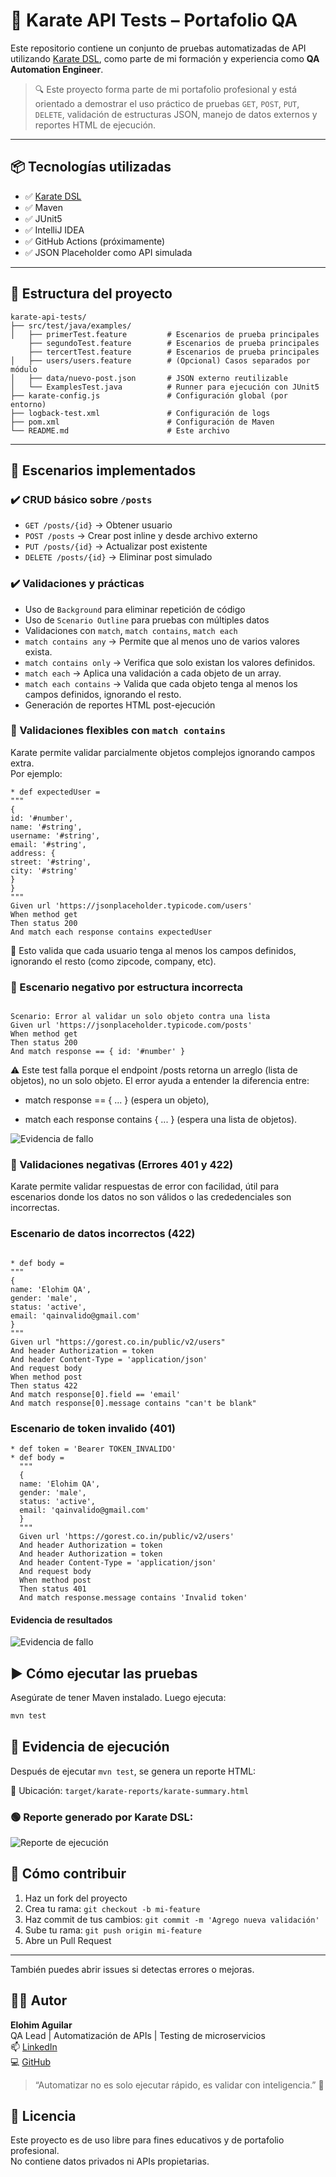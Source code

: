 # 🧪 Karate API Tests – Portafolio QA

Este repositorio contiene un conjunto de pruebas automatizadas de API utilizando [Karate DSL](https://github.com/karatelabs/karate), como parte de mi formación y experiencia como **QA Automation Engineer**.

> 🔍 Este proyecto forma parte de mi portafolio profesional y está orientado a demostrar el uso práctico de pruebas `GET`, `POST`, `PUT`, `DELETE`, validación de estructuras JSON, manejo de datos externos y reportes HTML de ejecución.

---

## 📦 Tecnologías utilizadas

- ✅ [Karate DSL](https://github.com/karatelabs/karate)
- ✅ Maven
- ✅ JUnit5
- ✅ IntelliJ IDEA
- ✅ GitHub Actions (próximamente)
- ✅ JSON Placeholder como API simulada

---

## 📁 Estructura del proyecto
```text
karate-api-tests/
├── src/test/java/examples/
│   ├── primerTest.feature         # Escenarios de prueba principales
    ├── segundoTest.feature        # Escenarios de prueba principales
    ├── tercertTest.feature        # Escenarios de prueba principales
│   ├── users/users.feature        # (Opcional) Casos separados por módulo
│   ├── data/nuevo-post.json       # JSON externo reutilizable
│   └── ExamplesTest.java          # Runner para ejecución con JUnit5
├── karate-config.js               # Configuración global (por entorno)
├── logback-test.xml               # Configuración de logs
├── pom.xml                        # Configuración de Maven
└── README.md                      # Este archivo
```


---

## 🧪 Escenarios implementados

### ✔️ CRUD básico sobre `/posts`
- `GET /posts/{id}` → Obtener usuario
- `POST /posts` → Crear post inline y desde archivo externo
- `PUT /posts/{id}` → Actualizar post existente
- `DELETE /posts/{id}` → Eliminar post simulado

### ✔️ Validaciones y prácticas
- Uso de `Background` para eliminar repetición de código
- Uso de `Scenario Outline` para pruebas con múltiples datos
- Validaciones con `match`, `match contains`, `match each`
- `match contains any` → Permite que al menos uno de varios valores exista.
- `match contains only` → Verifica que solo existan los valores definidos.
- `match each` → Aplica una validación a cada objeto de un array.
- `match each contains` → Valida que cada objeto tenga al menos los campos definidos, ignorando el resto.
- Generación de reportes HTML post-ejecución


### 🧪 Validaciones flexibles con `match contains`
Karate permite validar parcialmente objetos complejos ignorando campos extra.  
Por ejemplo:

```karate
* def expectedUser =
"""
{
id: '#number',
name: '#string',
username: '#string',
email: '#string',
address: {
street: '#string',
city: '#string'
}
}
"""
Given url 'https://jsonplaceholder.typicode.com/users'
When method get
Then status 200
And match each response contains expectedUser
```
📌 Esto valida que cada usuario tenga al menos los campos definidos, ignorando el resto (como zipcode, company, etc).

### 🚫 Escenario negativo por estructura incorrecta
```karate

Scenario: Error al validar un solo objeto contra una lista
Given url 'https://jsonplaceholder.typicode.com/posts'
When method get
Then status 200
And match response == { id: '#number' }
```
⚠️ Este test falla porque el endpoint /posts retorna un arreglo (lista de objetos), no un solo objeto.
El error ayuda a entender la diferencia entre:

- match response == { ... } (espera un objeto),

- match each response contains { ... } (espera una lista de objetos).

![Evidencia de fallo](./screenshots/errorObjetoVsLista.png)

### 🚫 Validaciones negativas (Errores 401 y 422)
Karate permite validar respuestas de error con facilidad, útil para escenarios donde los datos no son válidos o las crededenciales son incorrectas.

### Escenario de datos incorrectos (422)
```karate

* def body =
"""
{
name: 'Elohim QA',
gender: 'male',
status: 'active',
email: 'qainvalido@gmail.com'
}
"""
Given url "https://gorest.co.in/public/v2/users"
And header Authorization = token
And header Content-Type = 'application/json'
And request body
When method post
Then status 422
And match response[0].field == 'email'
And match response[0].message contains "can't be blank"
```
### Escenario de token invalido (401)
```karate
* def token = 'Bearer TOKEN_INVALIDO'
* def body =
  """
  {
  name: 'Elohim QA',
  gender: 'male',
  status: 'active',
  email: 'qainvalido@gmail.com'
  }
  """
  Given url 'https://gorest.co.in/public/v2/users'
  And header Authorization = token
  And header Authorization = token
  And header Content-Type = 'application/json'
  And request body
  When method post
  Then status 401
  And match response.message contains 'Invalid token'
```
#### Evidencia de resultados
![Evidencia de fallo](./screenshots/tokenInvalido.png)

## ▶️ Cómo ejecutar las pruebas

Asegúrate de tener Maven instalado. Luego ejecuta:

```bash
mvn test
```

## 📸 Evidencia de ejecución

Después de ejecutar `mvn test`, se genera un reporte HTML:

📍 Ubicación: `target/karate-reports/karate-summary.html`

### 🟢 Reporte generado por Karate DSL:

![Reporte de ejecución](./screenshots/reporteEjecucion.png)

## 🤝 Cómo contribuir

1. Haz un fork del proyecto
2. Crea tu rama: `git checkout -b mi-feature`
3. Haz commit de tus cambios: `git commit -m 'Agrego nueva validación'`
4. Sube tu rama: `git push origin mi-feature`
5. Abre un Pull Request
---
También puedes abrir issues si detectas errores o mejoras.

## 👨‍💻 Autor

**Elohim Aguilar**  
QA Lead | Automatización de APIs | Testing de microservicios  
📫 [LinkedIn](https://linkedin.com/in/TU_USUARIO)  
💻 [GitHub](https://github.com/TU_USUARIO)

> “Automatizar no es solo ejecutar rápido, es validar con inteligencia.” 🧠

## 📄 Licencia

Este proyecto es de uso libre para fines educativos y de portafolio profesional.  
No contiene datos privados ni APIs propietarias.

